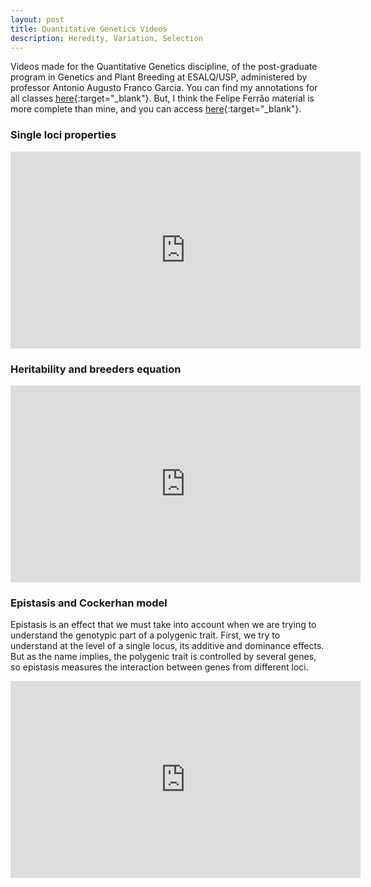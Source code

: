 ```yaml
---
layout: post
title: Quantitative Genetics Videos
description: Heredity, Variation, Selection
---
```


Videos made for the Quantitative Genetics discipline, of the post-graduate program in Genetics and Plant Breeding at ESALQ/USP, administered by professor Antonio Augusto Franco Garcia. You can find my annotations for all classes [here](https://github.com/VitoriaBizao/Genetica_Quantitativa/blob/main/QuantGen.html){:target="_blank"}. But, I think the Felipe Ferrão material is more complete than mine, and you can access [here](https://lfelipe-ferrao.github.io/class/quantGenetic/){:target="_blank"}.

### Single loci properties
<div class="video-container">
<iframe width="560" height="315" src="https://www.youtube.com/embed/pI2o08MiDCo" title="YouTube video player" frameborder="0" allow="accelerometer; autoplay; clipboard-write; encrypted-media; gyroscope; picture-in-picture; web-share" allowfullscreen></iframe>
</div>

### Heritability and breeders equation
<div class="video-container">
<iframe width="560" height="315" src="https://www.youtube.com/embed/Zj6FPBWl_BA" title="YouTube video player" frameborder="0" allow="accelerometer; autoplay; clipboard-write; encrypted-media; gyroscope; picture-in-picture; web-share" allowfullscreen></iframe>
</div>

### Epistasis and Cockerhan model
Epistasis is an effect that we must take into account when we are trying to understand the genotypic part of a polygenic trait. First, we try to understand at the level of a single locus, its additive and dominance effects. But as the name implies, the polygenic trait is controlled by several genes, so epistasis measures the interaction between genes from different loci.

<div class="video-container">
 <iframe width="560" height="315" src="https://www.youtube.com/embed/aJ48J69kcWk" title="YouTube video player" frameborder="0" allow="accelerometer; autoplay; clipboard-write; encrypted-media; gyroscope; picture-in-picture; web-share" allowfullscreen></iframe>
</div>

